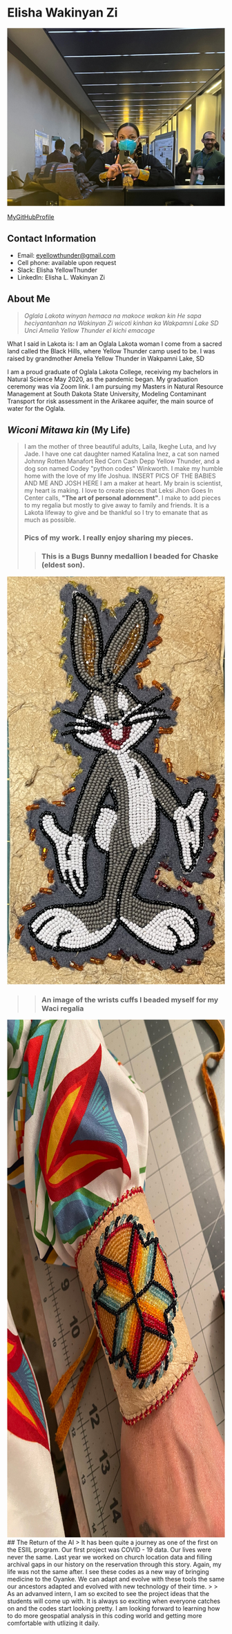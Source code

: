 
# **Elisha Wakinyan Zi**

![Me at the EPSCoR/NSF conference in Portland, Maine. 2022](selfie_maine.jpg)

[MyGitHubProfile](https://github.com/wakinyanzi/WakinyanZi)



## Contact Information
* Email: eyellowthunder@gmail.com
* Cell phone: available upon request
* Slack: Elisha YellowThunder
* LinkedIn: Elisha L. Wakinyan Zi

## About Me
> *Oglala Lakota winyan hemaca na
makoce wakan kin He sapa heciyantanhan na Wakinyan Zi wicoti kinhan ka
Wakpamni Lake SD Unci Amelia Yellow Thunder el kichi emacage*
>
What I said in Lakota is:
I am an Oglala Lakota woman
I come from a sacred land called the Black Hills, where Yellow Thunder camp used to be. 
I was raised by grandmother Amelia Yellow Thunder in Wakpamni Lake, SD
>
I am a proud graduate of Oglala Lakota College, receiving my bachelors in Natural Science May 2020, as the pandemic began. My graduation ceremony was via Zoom link. 
I am pursuing my Masters in Natural Resource Management at South Dakota State University, Modeling Contaminant Transport for risk assessment in the Arikaree aquifer, the main source of water for the Oglala.

## *Wiconi Mitawa kin* (My Life)
> I am the mother of three beautiful adults, Laila, Ikeghe Luta, and Ivy Jade.
> I have one cat daughter named Katalina Inez, a cat son named Johnny Rotten Manafort Red Corn Cash Depp Yellow Thunder, and a dog son named Codey "python codes" Winkworth. I make my humble home with the love of my life Joshua.
> INSERT PICS OF THE BABIES AND ME AND JOSH HERE
> I am a maker at heart. My brain is scientist, my heart is making. I love to create pieces that Leksi Jhon Goes In Center calls, 
> **"The art of personal adornment"**.
> I make to add pieces to my regalia but mostly to give away to family and friends. It is a Lakota lifeway to give and be thankful so I try to emanate that as much as possible. 
> ### Pics of my work. I really enjoy sharing my pieces.
>> ### This is a Bugs Bunny medallion I beaded for Chaske (eldest son).
![A Bugs Bunny medallion I beaded for Chaske (eldest son)](BugsBunny.jpg)
>> ### An image of the wrists cuffs I beaded myself for my Waci regalia
<img src="MyCuffs.jpg" width="800" height="1200">
## The Return of the AI
> It has been quite a journey as one of the first on the ESIIL program. Our first project was COVID - 19 data. Our lives were never the same. Last year we worked on church location data and filling archival gaps in our history on the reservation through this story. Again, my life was not the same after. I see these codes as a new way of bringing medicine to the Oyanke. We can adapt and evolve with these tools the same our ancestors adapted and evolved with new technology of their time. 
> 
> As an advanved intern, I am so excited to see the project ideas that the students will come up with. It is always so exciting when everyone catches on and the codes start looking pretty. I am looking forward to learning how to do more geospatial analysis in this coding world and getting more comfortable with utlizing it daily. 
